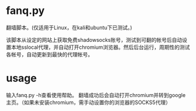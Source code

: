 # fanq.py
翻墙脚本。(仅适用于Linux，在kali和ubuntu下已测试。)

该脚本从设定的网站上获取免费shadowsocks账号，测试到可翻的帐号后自动设置本地sslocal代理，并自动打开chromium浏览器。然后后台运行，周期性的测试各帐号，自动更新到最快的代理帐号。

# usage
输入fanq.py -h查看使用帮助。
翻墙成功后会自动打开chromium并转到google主页。（如果未安装chromium，需手动设置你的浏览器的SOCKS5代理）
